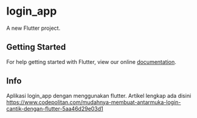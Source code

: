 # login_app

A new Flutter project.

## Getting Started

For help getting started with Flutter, view our online
[documentation](https://flutter.io/).

## Info

Aplikasi login_app dengan menggunakan flutter. Artikel lengkap ada disini https://www.codepolitan.com/mudahnya-membuat-antarmuka-login-cantik-dengan-flutter-5aa46d29e03d1